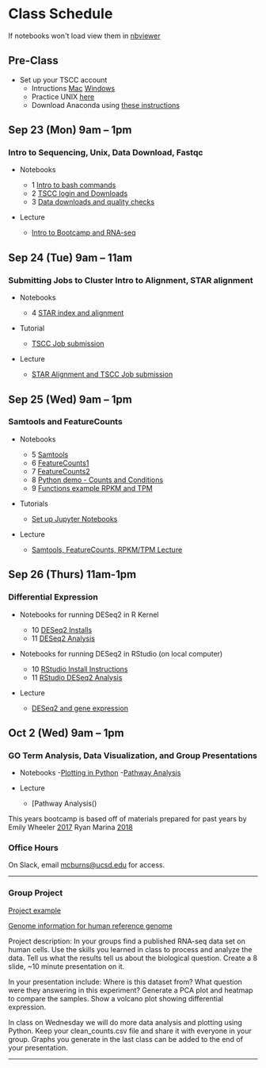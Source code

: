 
# Class Schedule 

If notebooks won't load view them in [nbviewer](https://nbviewer.jupyter.org/)

## Pre-Class
- Set up your TSCC account
   - Intructions [Mac](https://github.com/macatbu/biom200_bootcamp_2019/blob/master/tutorials/Generate_public_private_key_mac.ipynb)   [Windows](https://github.com/macatbu/biom200_bootcamp_2019/blob/master/tutorials/Generate_public_and_private_key_windows.ipynb)
   - Practice UNIX [here](http://korflab.ucdavis.edu/bootcamp.html)
   - Download Anaconda using [these instructions](https://github.com/macatbu/biom200_bootcamp_2019/blob/master/notebooks/00-%20Pre-class%20downloads.ipynb)

## Sep 23 (Mon) 9am – 1pm 
### Intro to Sequencing, Unix, Data Download, Fastqc
- Notebooks
   - 1 [Intro to bash commands](https://github.com/macatbu/biom200_bootcamp_2019/blob/master/notebooks/01-Essential_bash_commands.ipynb) 
   - 2 [TSCC login and Downloads](https://github.com/macatbu/biom200_bootcamp_2019/blob/master/notebooks/02-TSCC_login_and_program_downloads.ipynb)
   - 3 [Data downloads and quality checks](https://github.com/macatbu/biom200_bootcamp_2019/blob/master/notebooks/03-Download_Data_and_Fastqc.ipynb)


- Lecture 
   - [Intro to Bootcamp and RNA-seq](https://github.com/macatbu/biom200_bootcamp_2019/blob/master/lectures/Bootcamp_Day_1.pdf)

## Sep 24 (Tue) 9am – 11am
### Submitting Jobs to Cluster Intro to Alignment, STAR alignment

- Notebooks
   - 4 [STAR index and alignment](https://github.com/macatbu/biom200_bootcamp_2019/blob/master/notebooks/04-STAR_index_alignment_and_aliases.ipynb)

- Tutorial 
   - [TSCC Job submission](https://github.com/macatbu/biom200_bootcamp_2019/blob/master/tutorials/TSCC_job_submission.ipynb)
- Lecture 
  - [STAR Alignment and TSCC Job submission](https://github.com/macatbu/biom200_bootcamp_2019/blob/master/lectures/Bootcamp%20Day%202.pdf)

## Sep 25 (Wed) 9am – 1pm
### Samtools and FeatureCounts

- Notebooks
  - 5 [Samtools](https://github.com/macatbu/biom200_bootcamp_2019/blob/master/notebooks/05-Samtools_Sort_and_Indexing.ipynb)
  - 6 [FeatureCounts1](https://github.com/macatbu/biom200_bootcamp_2019/blob/master/notebooks/06-FeatureCounts.ipynb)
  - 7 [FeatureCounts2](https://github.com/macatbu/biom200_bootcamp_2019/blob/master/notebooks/07-FeatureCounts_tutorial.ipynb)
  - 8 [Python demo - Counts and Conditions](https://github.com/macatbu/biom200_bootcamp_2019/blob/master/notebooks/08-Python_demo_make_counts_and_conditions_matrix.ipynb)
  - 9 [Functions example RPKM and TPM](https://github.com/macatbu/biom200_bootcamp_2019/blob/master/notebooks/09-Functions_example_RPKM_and_TPM.ipynb)

- Tutorials 
   - [Set up Jupyter Notebooks](https://github.com/macatbu/biom200_bootcamp_2019/blob/master/tutorials/Opening_Jupyter_Notebooks.ipynb)

- Lecture 
  - [Samtools, FeatureCounts, RPKM/TPM Lecture](https://github.com/macatbu/biom200_bootcamp_2019/blob/master/lectures/Bootcamp%20Day%203.pdf)

## Sep 26 (Thurs) 11am-1pm
### Differential Expression

- Notebooks for running DESeq2 in R Kernel
  - 10 [DESeq2 Installs](https://github.com/macatbu/biom200_bootcamp_2019/blob/master/notebooks/10-DESeq2_Installs.ipynb)
  - 11 [DESeq2 Analysis](https://github.com/macatbu/biom200_bootcamp_2019/blob/master/notebooks/11-DESeq2_analysis.ipynb)

- Notebooks for running DESeq2 in RStudio (on local computer)
  - 10 [RStudio Install Instructions](https://github.com/macatbu/biom200_bootcamp_2019/blob/master/notebooks/10-RStudio_Install_Instructions.ipynb)
  - 11 [RStudio DESeq2 Analysis](https://github.com/macatbu/biom200_bootcamp_2019/blob/master/notebooks/11%20-%20RStudio_DESeq2_Analysis.Rmd)
  
- Lecture 
   - [DESeq2 and gene expression](https://github.com/macatbu/biom200_bootcamp_2019/blob/master/lectures/Bootcamp%20Day%204.pdf)

## Oct 2 (Wed) 9am – 1pm
### GO Term Analysis, Data Visualization, and Group Presentations 

- Notebooks
  -[Plotting in Python](https://github.com/macatbu/biom200_bootcamp_2019/blob/master/notebooks/12-Plotting_in_Python.ipynb)
  -[Pathway Analysis](https://github.com/macatbu/biom200_bootcamp_2019/blob/master/notebooks/13-Pathway_analysis_of_differentially_expressed_genes.ipynb)

- Lecture
  - [Pathway Analysis()


This years bootcamp is based off of materials prepared for past years by 
Emily Wheeler [2017](https://github.com/YeoLab/BMS_bioinformatics_bootcamp_2017)
Ryan Marina [2018](https://github.com/ryanmarina/BMS_bioinformatics_bootcamp_2018)


### Office Hours

On Slack, email mcburns@ucsd.edu for access. 

*************************************************************************

### Group Project

[Project example](https://github.com/macatbu/biom200_bootcamp_2019/blob/master/group_project/Group_Project_Example.pdf)

[Genome information for human reference genome](https://github.com/macatbu/biom200_bootcamp_2019/blob/master/group_project/Group_Project_Tips.ipynb)
 
Project description: 
In your groups find a published RNA-seq data set on human cells. Use the skills you learned in class to process and analyze the data. Tell us what the results tell us about the biological question. Create a 8 slide, ~10 minute presentation on it.
 
 In your presentation include:
 Where is this dataset from?
 What question were they answering in this experiment?
 Generate a PCA plot and heatmap to compare the samples. 
 Show a volcano plot showing differential expression.

 
 In class on Wednesday we will do more data analysis and plotting using Python.
 Keep your clean_counts.csv file and share it with everyone in your group. 
 Graphs you generate in the last class can be added to the end of your presentation. 
 
 
 
*************************************************************************






